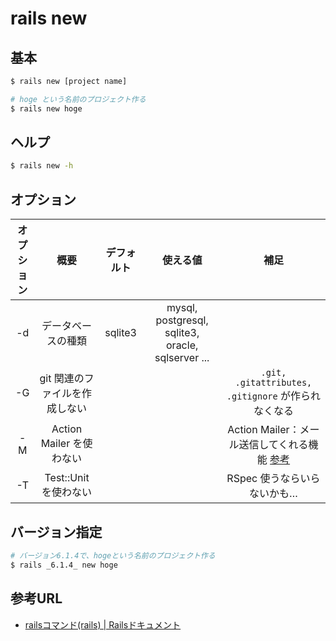 # rails new

## 基本

```bash
$ rails new [project name]

# hoge という名前のプロジェクト作る
$ rails new hoge
```

## ヘルプ

```bash
$ rails new -h
```

## オプション

| オプション | 概要 | デフォルト | 使える値 | 補足 |
| :---: | :---: | :---: | :---: | :---: |
| -d | データベースの種類 | sqlite3 | mysql, postgresql, sqlite3, oracle, sqlserver ... | |
| -G | git 関連のファイルを作成しない |  |  | `.git, .gitattributes, .gitignore` が作られなくなる |
| -M | Action Mailer を使わない | | | Action Mailer：メール送信してくれる機能 [参考](https://railsguides.jp/action_mailer_basics.html) |
| -T | Test::Unit を使わない | | | RSpec 使うならいらないかも… |

## バージョン指定

```bash
# バージョン6.1.4で、hogeという名前のプロジェクト作る
$ rails _6.1.4_ new hoge
```

## 参考URL

- [railsコマンド(rails) | Railsドキュメント](https://railsdoc.com/rails)
